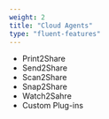 ```yaml
---
weight: 2
title: "Cloud Agents"
type: "fluent-features"
---
```

* Print2Share
* Send2Share
* Scan2Share
* Snap2Share
* Watch2Sahre
* Custom Plug-ins